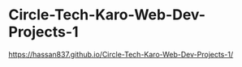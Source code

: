 # Circle-Tech-Karo-Web-Dev-Projects-1
https://hassan837.github.io/Circle-Tech-Karo-Web-Dev-Projects-1/
